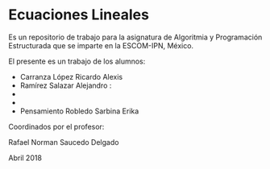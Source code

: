 # Ecuaciones Lineales

Es un repositorio de trabajo para la asignatura de 
Algoritmia y Programación Estructurada 
que se imparte en la ESCOM-IPN, México.

El presente es un trabajo de los alumnos:

* Carranza López Ricardo Alexis
* Ramírez Salazar Alejandro : 
*
*
* Pensamiento Robledo Sarbina Erika


Coordinados por el profesor:

Rafael Norman Saucedo Delgado

Abril 2018
